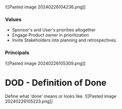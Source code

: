 ![[Pasted image 20240226104236.png]]

### Values
- Sponsor's and User's priorities altogether
- Engage Product owner in prioritization
- Invite Stakeholders into planning and retrospectives.
### Principals
![[Pasted image 20240226105309.png]]
# DOD - Definition of Done
Define what 'done' means or looks like.
![[Pasted image 20240226105223.png]]